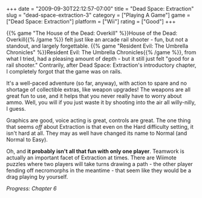 +++
date = "2009-09-30T22:12:57-07:00"
title = "Dead Space: Extraction"
slug = "dead-space-extraction-3"
category = ["Playing A Game"]
game = ["Dead Space: Extraction"]
platform = ["Wii"]
rating = ["Good"]
+++

{{% game "The House of the Dead: Overkill" %}}House of the Dead: Overkill{{% /game %}} felt just like an arcade rail shooter - fun, but not a standout, and largely forgettable.  {{% game "Resident Evil: The Umbrella Chronicles" %}}Resident Evil: The Umbrella Chronicles{{% /game %}}, from what I tried, had a pleasing amount of depth - but it still just felt "good for a rail shooter."  Contrarily, after Dead Space: Extraction's introductory chapter, I completely forgot that the game was on rails.

It's a well-paced adventure (so far, anyway), with action to spare and no shortage of collectible extras, like weapon upgrades!  The weapons are all great fun to use, and it helps that you never really have to worry about ammo.  Well, you will if you just waste it by shooting into the air all willy-nilly, I guess.

Graphics are good, voice acting is great, controls are great.  The one thing that seems <i>off</i> about Extraction is that even on the Hard difficulty setting, it isn't hard at all.  They may as well have changed its name to Normal (and Normal to Easy).

Oh, and <b>it probably isn't all that fun with only one player</b>.  Teamwork is actually an important facet of Extraction at times.  There are Wiimote puzzles where two players will take turns drawing a path - the other player fending off necromorphs in the meantime - that seem like they would be a drag playing by yourself.

<i>Progress: Chapter 6</i>